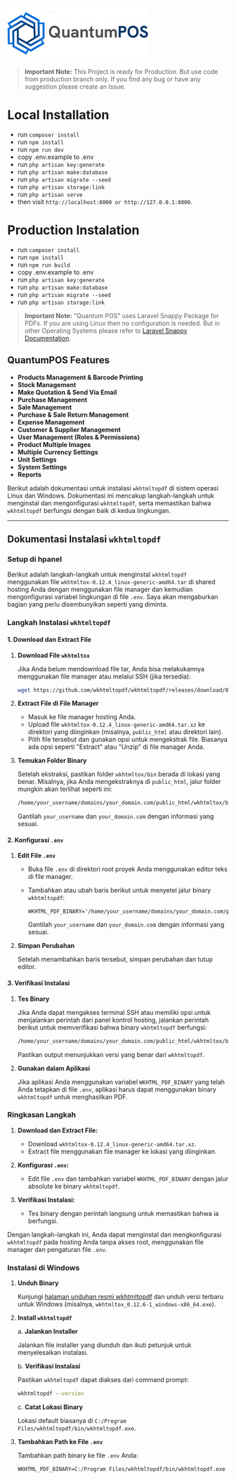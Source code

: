 <picture>
    <source srcset="public/images/logo.png"  
            media="(prefers-color-scheme: dark)">
    <img src="public/images/logo-dark.png" alt="App Logo">
</picture>

> **Important Note:** This Project is ready for Production. But use code from production branch only. If you find any bug or have any suggestion please create an Issue.

# Local Installation

- run ``composer install `` 
- run `` npm install ``
- run ``npm run dev``
- copy .env.example to .env
- run `` php artisan key:generate ``
- run `` php artisan make:database ``
- run `` php artisan migrate --seed ``
- run `` php artisan storage:link ``
- run `` php artisan serve ``
- then visit `` http://localhost:8000 or http://127.0.0.1:8000 ``.

# Production Instalation

- run ``composer install `` 
- run `` npm install ``
- run ``npm run build``
- copy .env.example to .env
- run `` php artisan key:generate ``
- run `` php artisan make:database ``
- run `` php artisan migrate --seed ``
- run `` php artisan storage:link ``

> **Important Note:** "Quantum POS" uses Laravel Snappy Package for PDFs. If you are using Linux then no configuration is needed. But in other Operating Systems please refer to [Laravel Snappy Documentation](https://github.com/barryvdh/laravel-snappy).

## QuantumPOS Features

- **Products Management & Barcode Printing**
- **Stock Management**
- **Make Quotation & Send Via Email**
- **Purchase Management**
- **Sale Management**
- **Purchase & Sale Return Management**
- **Expense Management**
- **Customer & Supplier Management**
- **User Management (Roles & Permissions)**
- **Product Multiple Images**
- **Multiple Currency Settings**
- **Unit Settings**
- **System Settings**
- **Reports**

Berikut adalah dokumentasi untuk instalasi `wkhtmltopdf` di sistem operasi Linux dan Windows. Dokumentasi ini mencakup langkah-langkah untuk menginstal dan mengonfigurasi `wkhtmltopdf`, serta memastikan bahwa `wkhtmltopdf` berfungsi dengan baik di kedua lingkungan.

---

## Dokumentasi Instalasi `wkhtmltopdf`

### Setup di hpanel

Berikut adalah langkah-langkah untuk menginstal `wkhtmltopdf` menggunakan file `wkhtmltox-0.12.4_linux-generic-amd64.tar` di shared hosting Anda dengan menggunakan file manager dan kemudian mengonfigurasi variabel lingkungan di file `.env`. Saya akan mengaburkan bagian yang perlu disembunyikan seperti yang diminta.

### **Langkah Instalasi `wkhtmltopdf`**

#### **1. Download dan Extract File**

1. **Download File `wkhtmltox`**

   Jika Anda belum mendownload file tar, Anda bisa melakukannya menggunakan file manager atau melalui SSH (jika tersedia):

   ```bash
   wget https://github.com/wkhtmltopdf/wkhtmltopdf/releases/download/0.12.4/wkhtmltox-0.12.4_linux-generic-amd64.tar.xz
   ```

2. **Extract File di File Manager**

   - Masuk ke file manager hosting Anda.
   - Upload file `wkhtmltox-0.12.4_linux-generic-amd64.tar.xz` ke direktori yang diinginkan (misalnya, `public_html` atau direktori lain).
   - Pilih file tersebut dan gunakan opsi untuk mengekstrak file. Biasanya ada opsi seperti "Extract" atau "Unzip" di file manager Anda.

3. **Temukan Folder Binary**

   Setelah ekstraksi, pastikan folder `wkhtmltox/bin` berada di lokasi yang benar. Misalnya, jika Anda mengekstraknya di `public_html`, jalur folder mungkin akan terlihat seperti ini:

   ```bash
   /home/your_username/domains/your_domain.com/public_html/wkhtmltox/bin/wkhtmltopdf
   ```

   Gantilah `your_username` dan `your_domain.com` dengan informasi yang sesuai.

#### **2. Konfigurasi `.env`**

1. **Edit File `.env`**

   - Buka file `.env` di direktori root proyek Anda menggunakan editor teks di file manager.

   - Tambahkan atau ubah baris berikut untuk menyetel jalur binary `wkhtmltopdf`:

     ```env
     WKHTML_PDF_BINARY='/home/your_username/domains/your_domain.com/public_html/wkhtmltox/bin/wkhtmltopdf'
     ```

     Gantilah `your_username` dan `your_domain.com` dengan informasi yang sesuai.

2. **Simpan Perubahan**

   Setelah menambahkan baris tersebut, simpan perubahan dan tutup editor.

#### **3. Verifikasi Instalasi**

1. **Tes Binary**

   Jika Anda dapat mengakses terminal SSH atau memiliki opsi untuk menjalankan perintah dari panel kontrol hosting, jalankan perintah berikut untuk memverifikasi bahwa binary `wkhtmltopdf` berfungsi:

   ```bash
   /home/your_username/domains/your_domain.com/public_html/wkhtmltox/bin/wkhtmltopdf --version
   ```

   Pastikan output menunjukkan versi yang benar dari `wkhtmltopdf`.

2. **Gunakan dalam Aplikasi**

   Jika aplikasi Anda menggunakan variabel `WKHTML_PDF_BINARY` yang telah Anda tetapkan di file `.env`, aplikasi harus dapat menggunakan binary `wkhtmltopdf` untuk menghasilkan PDF.

### **Ringkasan Langkah**

1. **Download dan Extract File:**
   - Download `wkhtmltox-0.12.4_linux-generic-amd64.tar.xz`.
   - Extract file menggunakan file manager ke lokasi yang diinginkan.

2. **Konfigurasi `.env`:**
   - Edit file `.env` dan tambahkan variabel `WKHTML_PDF_BINARY` dengan jalur absolute ke binary `wkhtmltopdf`.

3. **Verifikasi Instalasi:**
   - Tes binary dengan perintah langsung untuk memastikan bahwa ia berfungsi.

Dengan langkah-langkah ini, Anda dapat menginstal dan mengkonfigurasi `wkhtmltopdf` pada hosting Anda tanpa akses root, menggunakan file manager dan pengaturan file `.env`.



### Instalasi di Windows

1. **Unduh Binary**

   Kunjungi [halaman unduhan resmi wkhtmltopdf](https://wkhtmltopdf.org/downloads.html) dan unduh versi terbaru untuk Windows (misalnya, `wkhtmltox_0.12.6-1_windows-x86_64.exe`).

2. **Install `wkhtmltopdf`**

   a. **Jalankan Installer**

      Jalankan file installer yang diunduh dan ikuti petunjuk untuk menyelesaikan instalasi.

   b. **Verifikasi Instalasi**

      Pastikan `wkhtmltopdf` dapat diakses dari command prompt:

      ```cmd
      wkhtmltopdf --version
      ```

   c. **Catat Lokasi Binary**

      Lokasi default biasanya di `C:/Program Files/wkhtmltopdf/bin/wkhtmltopdf.exe`.

3. **Tambahkan Path ke File `.env`**

   Tambahkan path binary ke file `.env` Anda:

   ```env
   WKHTML_PDF_BINARY=C:/Program Files/wkhtmltopdf/bin/wkhtmltopdf.exe
   ```


